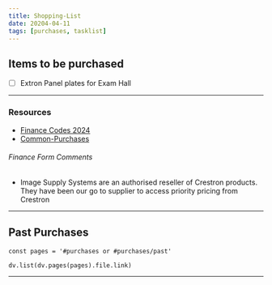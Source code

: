 ```yaml
---
title: Shopping-List
date: 20204-04-11
tags: [purchases, tasklist]
---
```


## Items to be purchased

- [ ] Extron Panel plates for Exam Hall




--- 

### Resources

- [Finance Codes 2024](https://rcsicampus.sharepoint.com/:x:/r/sites/MediaSevicesStaff/Shared%20Documents/General/Finance%20Information/Finance%20Codes%202024.xlsx?d=wc0bf963b236e4796bd231c26bc867e11&csf=1&web=1&e=zBgrfF)
- [Common-Purchases](../05-Team/02-Resources/Common-Purchases.md)

###### Finance Form Comments

- Image Supply Systems are an authorised reseller of Crestron products. They have been our go to supplier to access priority pricing from Crestron


---


## Past Purchases

```dataviewjs
const pages = '#purchases or #purchases/past'

dv.list(dv.pages(pages).file.link)
```

---

